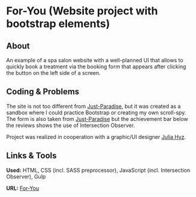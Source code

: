 # For-You (Website project with bootstrap elements)

## About

An example of a spa salon website with a well-planned UI that allows to quickly book a treatment via the booking form that appears after clicking the button on the left side of a screen.

## Coding & Problems

The site is not too different from [Just-Paradise](https://github.com/Anathretic/second-site), but it was created as a sandbox where I could practice Bootstrap or creating my own scroll-spy. The form is also taken from [Just-Paradise](https://github.com/Anathretic/second-site) but the achievement bar below the reviews shows the use of Intersection Observer.

Project was realized in cooperation with a graphic/UI designer [Julia Hyz](https://pl.linkedin.com/in/julia-hyz-098288274).

## Links & Tools

**Used:** HTML, CSS (incl. SASS preprocessor), JavaScript (incl. Intersection Observer), Gulp

**URL:** [For-You](https://foryou-spa.online/)
